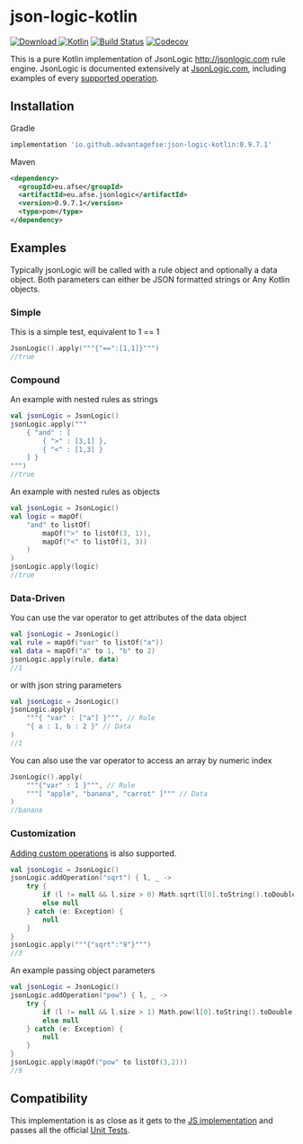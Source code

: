 # json-logic-kotlin
[ ![Download](https://search.maven.org/favicon.ico?v=3) ](https://central.sonatype.dev/artifact/io.github.advantagefse/json-logic-kotlin/0.9.7.1/versions)
[![Kotlin](https://img.shields.io/badge/Kotlin-1.7.10-blue.svg)](https://kotlinlang.org) 
[![Build Status](https://travis-ci.com/advantagefse/json-logic-kotlin.svg?branch=master)](https://travis-ci.com/advantagefse/json-logic-kotlin)
[![Codecov](https://codecov.io/github/advantagefse/json-logic-kotlin/coverage.svg?branch=master)](https://codecov.io/gh/advantagefse/json-logic-kotlin)

This is a pure Kotlin implementation of JsonLogic http://jsonlogic.com rule engine. JsonLogic is documented extensively at [JsonLogic.com](http://jsonlogic.com), including examples of every [supported operation](http://jsonlogic.com/operations.html).

## Installation

Gradle

```groovy
implementation 'io.github.advantagefse:json-logic-kotlin:0.9.7.1'
```

Maven

```xml
<dependency>
  <groupId>eu.afse</groupId>
  <artifactId>eu.afse.jsonlogic</artifactId>
  <version>0.9.7.1</version>
  <type>pom</type>
</dependency>
```

## Examples

Typically jsonLogic will be called with a rule object and optionally a data object. Both parameters can either be JSON formatted strings or Any Kotlin objects.

### Simple

This is a simple test, equivalent to 1 == 1

```kotlin
JsonLogic().apply("""{"==":[1,1]}""")
//true
```

### Compound

An example with nested rules as strings
```kotlin
val jsonLogic = JsonLogic()
jsonLogic.apply("""
    { "and" : [
        { ">" : [3,1] },
        { "<" : [1,3] }
    ] }
""")
//true
```

An example with nested rules as objects
```kotlin
val jsonLogic = JsonLogic()
val logic = mapOf(
    "and" to listOf(
        mapOf(">" to listOf(3, 1)),
        mapOf("<" to listOf(1, 3))
    )
)
jsonLogic.apply(logic)
//true
```

### Data-Driven

You can use the var operator to get attributes of the data object

```kotlin
val jsonLogic = JsonLogic()
val rule = mapOf("var" to listOf("a"))
val data = mapOf("a" to 1, "b" to 2)
jsonLogic.apply(rule, data)
//1
```

or with json string parameters

```kotlin
val jsonLogic = JsonLogic()
jsonLogic.apply(
    """{ "var" : ["a"] }""", // Rule
    "{ a : 1, b : 2 }" // Data
)
//1
```

You can also use the var operator to access an array by numeric index

```kotlin
JsonLogic().apply(
    """{"var" : 1 }""", // Rule
    """[ "apple", "banana", "carrot" ]""" // Data
)
//banana
```

### Customization

[Adding custom operations](http://jsonlogic.com/add_operation.html) is also supported.

```kotlin
val jsonLogic = JsonLogic()
jsonLogic.addOperation("sqrt") { l, _ ->
    try {
        if (l != null && l.size > 0) Math.sqrt(l[0].toString().toDouble())
        else null
    } catch (e: Exception) {
        null
    }
}
jsonLogic.apply("""{"sqrt":"9"}""")
//3
```

An example passing object parameters

```kotlin
val jsonLogic = JsonLogic()
jsonLogic.addOperation("pow") { l, _ ->
    try {
        if (l != null && l.size > 1) Math.pow(l[0].toString().toDouble(), l[1].toString().toDouble())
        else null
    } catch (e: Exception) {
        null
    }
}
jsonLogic.apply(mapOf("pow" to listOf(3,2)))
//9
```
## Compatibility

This implementation is as close as it gets to the [JS implementation](https://github.com/jwadhams/json-logic-js/) and passes all the official [Unit Tests](http://jsonlogic.com/tests.json).
